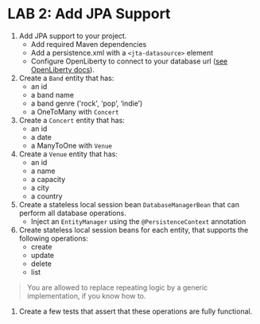 # LAB 2: Add JPA Support

1. Add JPA support to your project.
   - Add required Maven dependencies
   - Add a persistence.xml with a `<jta-datasource>` element
   - Configure OpenLiberty to connect to your database url ([see OpenLiberty docs](https://openliberty.io/docs/latest/relational-database-connections-JDBC.html#examples)).
1. Create a `Band` entity that has:
   - an id
   - a band name
   - a band genre ('rock', ‘pop’, ‘indie’)
   - a OneToMany with `Concert`
1. Create a `Concert` entity that has:
   - an id
   - a date
   - a ManyToOne with `Venue`
1. Create a `Venue` entity that has:
   - an id
   - a name
   - a capacity
   - a city
   - a country
1. Create a stateless local session bean `DatabaseManagerBean` that can perform all database operations.
   - Inject an `EntityManager` using the  `@PersistenceContext` annotation
1. Create stateless local session beans for each entity, that supports the following operations:
   - create
   - update
   - delete
   - list

> You are allowed to replace repeating logic by a generic implementation, if you know how to.

1. Create a few tests that assert that these operations are fully functional.